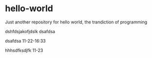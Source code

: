 # hello-world
Just another repository for hello world, the trandiction of programming

dshfdsjakofjdslk
dsafdsa

dsafdsa
11-22-16:33

hhhsdfksdjfk
11-23
